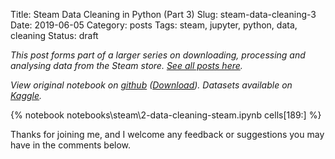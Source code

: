 Title: Steam Data Cleaning in Python (Part 3)
Slug: steam-data-cleaning-3
Date: 2019-06-05
Category: posts
Tags: steam, jupyter, python, data, cleaning
Status: draft

*This post forms part of a larger series on downloading, processing and analysing data from the Steam store. [See all posts here]({tag}steam).*

*View original notebook on [github](https://github.com/nik-davis/steam-data-science-project) ([Download](http://nik-davis.github.io/notebooks/steam/2-data-cleaning-steam.ipynb)). Datasets available on [Kaggle](https://www.kaggle.com/nikdavis/datasets).*

{% notebook notebooks\steam\2-data-cleaning-steam.ipynb cells[189:] %}

Thanks for joining me, and I welcome any feedback or suggestions you may have in the comments below.